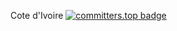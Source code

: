 Cote d'Ivoire  [![committers.top badge](https://user-badge.committers.top/ivory_coast_private/iamSangohan.svg)](https://user-badge.committers.top/ivory_coast_private/iamSangohan)
